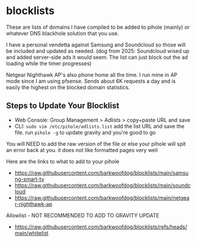 # blocklists
These are lists of domains I have compiled to be added to pihole (mainly) or whatever DNS blackhole solution that you use.

I have a personal vendetta against Samsung and Soundcloud so those will be included and updated as needed.
(dog from 2025: Soundcloud wised up and added server-side ads it would seem. The list can just block out the ad loading while the timer progresses)

Netgear Nighthawk AP's also phone home all the time. I run mine in AP mode since I am using pfsense. Sends about 6K requests a day and is easily the highest on the blocked domain statistics.

## Steps to Update Your Blocklist 
- Web Console: Group Management > Adlists > copy+paste URL and save  
- CLI: ``sudo vim /etc/pihole/adlists.list`` add the list URL and save the file. run ``pihole -g`` to update gravity and you're good to go

You will NEED to add the raw version of the file or else your pihole will spit an error back at you. it does not like formatted pages very well

Here are the links to what to add to your pihole 
- https://raw.githubusercontent.com/barkwoofdog/blocklists/main/samsung-smart-tv 
- https://raw.githubusercontent.com/barkwoofdog/blocklists/main/soundcloud
- https://raw.githubusercontent.com/barkwoofdog/blocklists/main/netgear-nighthawk-ap

Allowlist - NOT RECOMMENDED TO ADD TO GRAVITY UPDATE
- https://raw.githubusercontent.com/barkwoofdog/blocklists/refs/heads/main/whitelist
